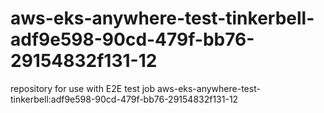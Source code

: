 # aws-eks-anywhere-test-tinkerbell-adf9e598-90cd-479f-bb76-29154832f131-12
repository for use with E2E test job aws-eks-anywhere-test-tinkerbell:adf9e598-90cd-479f-bb76-29154832f131-12
